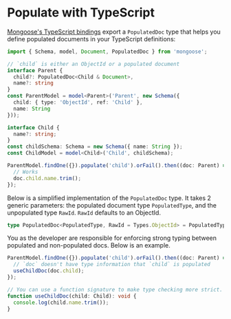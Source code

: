 # Populate with TypeScript

[Mongoose's TypeScript bindings](https://thecodebarbarian.com/working-with-mongoose-in-typescript.html) export a `PopulatedDoc` type that helps you define populated documents in your TypeScript definitions:

```typescript
import { Schema, model, Document, PopulatedDoc } from 'mongoose';

// `child` is either an ObjectId or a populated document
interface Parent {
  child?: PopulatedDoc<Child & Document>,
  name?: string
}
const ParentModel = model<Parent>('Parent', new Schema({
  child: { type: 'ObjectId', ref: 'Child' },
  name: String
}));

interface Child {
  name?: string;
}
const childSchema: Schema = new Schema({ name: String });
const ChildModel = model<Child>('Child', childSchema);

ParentModel.findOne({}).populate('child').orFail().then((doc: Parent) => {
  // Works
  doc.child.name.trim();
});
```

Below is a simplified implementation of the `PopulatedDoc` type. It takes 2 generic parameters: the populated document type `PopulatedType`, and the unpopulated type `RawId`.
`RawId` defaults to an ObjectId.

```typescript
type PopulatedDoc<PopulatedType, RawId = Types.ObjectId> = PopulatedType | RawId;
```

You as the developer are responsible for enforcing strong typing between populated and non-populated docs.
Below is an example.

```typescript
ParentModel.findOne({}).populate('child').orFail().then((doc: Parent) => {
  // `doc` doesn't have type information that `child` is populated
  useChildDoc(doc.child);
});

// You can use a function signature to make type checking more strict.
function useChildDoc(child: Child): void {
  console.log(child.name.trim());
}
```